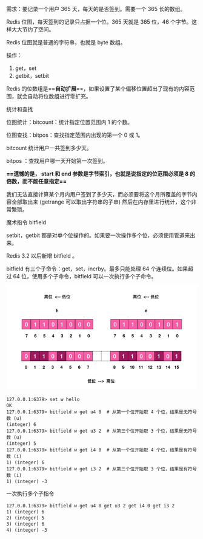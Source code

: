 

需求：要记录一个用户 365 天，每天的是否签到。需要一个 365 长的数组。



Redis 位图，每天签到的记录只占据一个位。365 天就是 365 位，46 个字节。这样大大节约了空间。

Redis 位图就是普通的字符串，也就是 byte 数组。

操作：

1.  get，set
2.  getbit，setbit



Redis 的位数组是==**自动扩展**==，如果设置了某个偏移位置超出了现有的内容范围，就会自动将位数组进行零扩充。



统计和查找



位图统计：bitcount：统计指定位置范围内 1 的个数。

位图查找：bitpos：查找指定范围内出现的第一个 0 或 1。

bitcount 统计用户一共签到多少天。

bitpos ：查找用户哪一天开始第一次签到。

**==遗憾的是， start 和 end 参数是字节索引，也就是说指定的位范围必须是 8 的倍数，而不能任意指定==** 

我们无法直接计算某个月内用户签到了多少天，而必须要将这个月所覆盖的字节内容全部取出来 (getrange 可以取出字符串的子串) 然后在内存里进行统计，这个非常繁琐。



魔术指令 bitfield

 setbit，getbit 都是对单个位操作的。如果要一次操作多个位，必须使用管道来出来。

Redis 3.2 以后新增 bitfield 。

bitfield 有三个子命令：get，set，incrby。最多只能处理 64 个连续位。如果超过 64 位，使用多个子命令，bitfield 可以一次执行多个子命令。

![](images/1645987653a2b337.jpg)

```shell
127.0.0.1:6379> set w hello
OK
127.0.0.1:6379> bitfield w get u4 0  # 从第一个位开始取 4 个位，结果是无符号数 (u)
(integer) 6
127.0.0.1:6379> bitfield w get u3 2  # 从第三个位开始取 3 个位，结果是无符号数 (u)
(integer) 5
127.0.0.1:6379> bitfield w get i4 0  # 从第一个位开始取 4 个位，结果是有符号数 (i)
1) (integer) 6
127.0.0.1:6379> bitfield w get i3 2  # 从第三个位开始取 3 个位，结果是有符号数 (i)
1) (integer) -3
```

一次执行多个子指令

```shell
127.0.0.1:6379> bitfield w get u4 0 get u3 2 get i4 0 get i3 2
1) (integer) 6
2) (integer) 5
3) (integer) 6
4) (integer) -3
```

